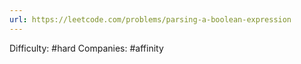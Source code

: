 ```yaml
---
url: https://leetcode.com/problems/parsing-a-boolean-expression
---
```


Difficulty: #hard
Companies: #affinity